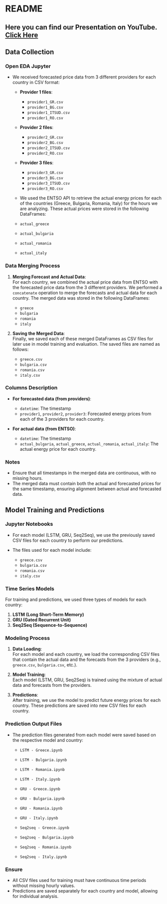 # README

## Here you can find our Presentation on YouTube. [Click Here](https://www.youtube.com/watch?v=V9rFwTO73Ak)

## Data Collection

### Open EDA Jupyter
  
- We received forecasted price data from 3 different providers for each country in CSV format:
  - **Provider 1 files**:
    - `provider1_GR.csv`
    - `provider1_BG.csv`
    - `provider1_ITSUD.csv`
    - `provider1_RO.csv`
  
  - **Provider 2 files**:
    - `provider2_GR.csv`
    - `provider2_BG.csv`
    - `provider2_ITSUD.csv`
    - `provider2_RO.csv`
  
  - **Provider 3 files**:
    - `provider3_GR.csv`
    - `provider3_BG.csv`
    - `provider3_ITSUD.csv`
    - `provider3_RO.csv`

  - We used the ENTSO API to retrieve the actual energy prices for each of the countries (Greece, Bulgaria, Romania, Italy) for the hours we are analyzing. These actual prices were stored in the following DataFrames:
   - `actual_greece`  
   - `actual_bulgaria`
   - `actual_romania`
   - `actual_italy`

### Data Merging Process
   
1. **Merging Forecast and Actual Data**:  
   For each country, we combined the actual price data from ENTSO with the forecasted price data from the 3 different providers. We performed a `concatenate` operation to merge the forecasts and actual data for each country. The merged data was stored in the following DataFrames:
   - `greece`
   - `bulgaria`
   - `romania`
   - `italy`
   
2. **Saving the Merged Data**:  
   Finally, we saved each of these merged DataFrames as CSV files for later use in model training and evaluation. The saved files are named as follows:
   - `greece.csv`
   - `bulgaria.csv`
   - `romania.csv`
   - `italy.csv`

### Columns Description

- **For forecasted data (from providers)**:
  - `datetime`: The timestamp
  - `provider1`, `provider2`, `provider3`: Forecasted energy prices from each of the 3 providers for each country.

- **For actual data (from ENTSO)**:
  - `datetime`: The timestamp
  - `actual_bulgaria`, `actual_greece`, `actual_romania`, `actual_italy`: The actual energy price for each country.

### Notes
- Ensure that all timestamps in the merged data are continuous, with no missing hours.
- The merged data must contain both the actual and forecasted prices for the same timestamp, ensuring alignment between actual and forecasted data.

## Model Training and Predictions

### Jupyter Notebooks

- For each model (LSTM, GRU, Seq2Seq), we use the previously saved CSV files for each country to perform our predictions.
  
- The files used for each model include:
  - `greece.csv`
  - `bulgaria.csv`
  - `romania.csv`
  - `italy.csv`

### Time Series Models

For training and predictions, we used three types of models for each country:

1. **LSTM (Long Short-Term Memory)**
2. **GRU (Gated Recurrent Unit)**
3. **Seq2Seq (Sequence-to-Sequence)**

### Modeling Process

1. **Data Loading**:  
   For each model and each country, we load the corresponding CSV files that contain the actual data and the forecasts from the 3 providers (e.g., `greece.csv`, `bulgaria.csv`, etc.).

2. **Model Training**:  
   Each model (LSTM, GRU, Seq2Seq) is trained using the mixture of actual data and forecasts from the providers.

3. **Predictions**:  
   After training, we use the model to predict future energy prices for each country. These predictions are saved into new CSV files for each country.

### Prediction Output Files
- The prediction files generated from each model were saved based on the respective model and country:
  - `LSTM - Greece.ipynb`
  - `LSTM - Bulgaria.ipynb`
  - `LSTM - Romania.ipynb`
  - `LSTM - Italy.ipynb`
  
  - `GRU - Greece.ipynb`
  - `GRU - Bulgaria.ipynb`
  - `GRU - Romania.ipynb`
  - `GRU - Italy.ipynb`

  - `Seq2seq - Greece.ipynb`
  - `Seq2seq - Bulgaria.ipynb`
  - `Seq2seq - Romania.ipynb`
  - `Seq2seq - Italy.ipynb`

### Ensure
- All CSV files used for training must have continuous time periods without missing hourly values.
- Predictions are saved separately for each country and model, allowing for individual analysis.



